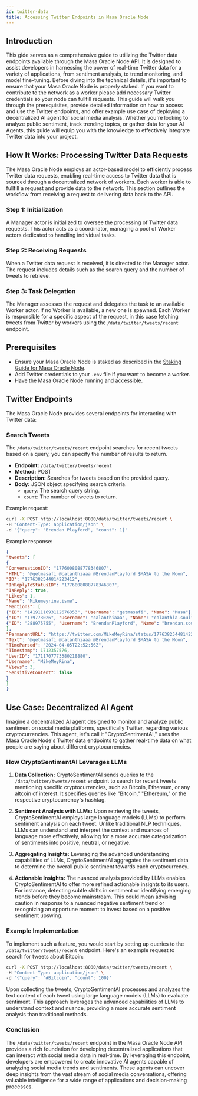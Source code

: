 ```yaml
---
id: twitter-data
title: Accessing Twitter Endpoints in Masa Oracle Node
---
```


## Introduction

This gide serves as a comprehensive guide to utilizing the Twitter data endpoints available through the Masa Oracle Node API. It is designed to assist developers in harnessing the power of real-time Twitter data for a variety of applications, from sentiment analysis, to trend monitoring, and model fine-tuning. Before diving into the technical details, it's important to ensure that your Masa Oracle Node is properly staked. If you want to contribute to the network as a worker please add necessary Twitter credentials so your node can fullfill requests. This guide will walk you through the prerequisites, provide detailed information on how to access and use the Twitter endpoints, and offer example use case of deploying a decentralized AI agent for social media analysis. Whether you're looking to analyze public sentiment, track trending topics, or gather data for your AI Agents, this guide will equip you with the knowledge to effectively integrate Twitter data into your project.

## How It Works: Processing Twitter Data Requests

The Masa Oracle Node employs an actor-based model to efficiently process Twitter data requests, enabling real-time access to Twitter data that is sourced through a decentralized network of workers. Each worker is able to fullfill a request and provide data to the network. This section outlines the workflow from receiving a request to delivering data back to the API.

### Step 1: Initialization
A Manager actor is initialized to oversee the processing of Twitter data requests. This actor acts as a coordinator, managing a pool of Worker actors dedicated to handling individual tasks.

### Step 2: Receiving Requests
When a Twitter data request is received, it is directed to the Manager actor. The request includes details such as the search query and the number of tweets to retrieve.

### Step 3: Task Delegation
The Manager assesses the request and delegates the task to an available Worker actor. If no Worker is available, a new one is spawned. Each Worker is responsible for a specific aspect of the request, in this case fetching tweets from Twitter by workers using the `/data/twitter/tweets/recent` endpoint.

## Prerequisites

- Ensure your Masa Oracle Node is staked as described in the [Staking Guide for Masa Oracle Node](staking-guide.md).
- Add Twitter credentials to your `.env` file if you want to become a worker.
- Have the Masa Oracle Node running and accessible.

## Twitter Endpoints

The Masa Oracle Node provides several endpoints for interacting with Twitter data:

### Search Tweets

The `/data/twitter/tweets/recent` endpoint searches for recent tweets based on a query, you can specify the number of results to return.

- **Endpoint:** `/data/twitter/tweets/recent`
- **Method:** POST
- **Description:** Searches for tweets based on the provided query.
- **Body:** JSON object specifying search criteria.
  - `query`: The search query string.
  - `count`: The number of tweets to return.

Example request:
```bash
curl -X POST http://localhost:8080/data/twitter/tweets/recent \
-H "Content-Type: application/json" \
-d '{"query": "Brendan Playford", "count": 1}'
```
Example response:
```json
{
"tweets": [
{
"ConversationID": "1776008088778346807",
"HTML": "@getmasafi @calanthiaaa @BrendanPlayford $MASA to the Moon",
"ID": "1776382544814223412",
"InReplyToStatusID": "1776008088778346807",
"IsReply": true,
"Likes": 1,
"Name": "Mikemeyrina.isme",
"Mentions": [
{"ID": "1419111693112676353", "Username": "getmasafi", "Name": "Masa"},
{"ID": "179778026", "Username": "calanthiaaa", "Name": "calanthia.soul"},
{"ID": "288975755", "Username": "BrendanPlayford", "Name": "brendan.soul"}
],
"PermanentURL": "https://twitter.com/MikeMeyRina/status/1776382544814223412",
"Text": "@getmasafi @calanthiaaa @BrendanPlayford $MASA to the Moon",
"TimeParsed": "2024-04-05T22:52:56Z",
"Timestamp": 1712357576,
"UserID": "1711707773380218880",
"Username": "MikeMeyRina",
"Views": 3,
"SensitiveContent": false
}
]
}
```
## Use Case: Decentralized AI Agent

Imagine a decentralized AI agent designed to monitor and analyze public sentiment on social media platforms, specifically Twitter, regarding various cryptocurrencies. This agent, let's call it "CryptoSentimentAI," uses the Masa Oracle Node's Twitter data endpoints to gather real-time data on what people are saying about different cryptocurrencies.

### How CryptoSentimentAI Leverages LLMs

1. **Data Collection:** CryptoSentimentAI sends queries to the `/data/twitter/tweets/recent` endpoint to search for recent tweets mentioning specific cryptocurrencies, such as Bitcoin, Ethereum, or any altcoin of interest. It specifies queries like "Bitcoin," "Ethereum," or the respective cryptocurrency's hashtag.

2. **Sentiment Analysis with LLMs:** Upon retrieving the tweets, CryptoSentimentAI employs large language models (LLMs) to perform sentiment analysis on each tweet. Unlike traditional NLP techniques, LLMs can understand and interpret the context and nuances of language more effectively, allowing for a more accurate categorization of sentiments into positive, neutral, or negative.

3. **Aggregating Insights:** Leveraging the advanced understanding capabilities of LLMs, CryptoSentimentAI aggregates the sentiment data to determine the overall public sentiment towards each cryptocurrency.

4. **Actionable Insights:** The nuanced analysis provided by LLMs enables CryptoSentimentAI to offer more refined actionable insights to its users. For instance, detecting subtle shifts in sentiment or identifying emerging trends before they become mainstream. This could mean advising caution in response to a nuanced negative sentiment trend or recognizing an opportune moment to invest based on a positive sentiment upswing.

### Example Implementation

To implement such a feature, you would start by setting up queries to the `/data/twitter/tweets/recent` endpoint. Here's an example request to search for tweets about Bitcoin:
```bash
curl -X POST http://localhost:8080/data/twitter/tweets/recent \
-H "Content-Type: application/json" \
-d '{"query": "#Bitcoin", "count": 100}'
```
Upon collecting the tweets, CryptoSentimentAI processes and analyzes the text content of each tweet using large language models (LLMs) to evaluate sentiment. This approach leverages the advanced capabilities of LLMs to understand context and nuance, providing a more accurate sentiment analysis than traditional methods.

### Conclusion

The `/data/twitter/tweets/recent` endpoint in the Masa Oracle Node API provides a rich foundation for developing decentralized applications that can interact with social media data in real-time. By leveraging this endpoint, developers are empowered to create innovative AI agents capable of analyzing social media trends and sentiments. These agents can uncover deep insights from the vast stream of social media conversations, offering valuable intelligence for a wide range of applications and decision-making processes.
